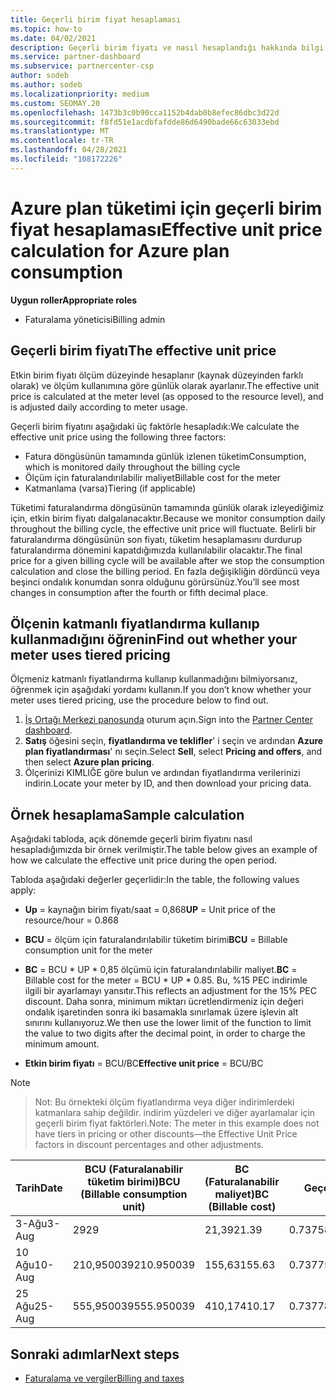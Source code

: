 ```yaml
---
title: Geçerli birim fiyat hesaplaması
ms.topic: how-to
ms.date: 04/02/2021
description: Geçerli birim fiyatı ve nasıl hesaplandığı hakkında bilgi edinin. Bu makale, örnek bir hesaplama da içerir.
ms.service: partner-dashboard
ms.subservice: partnercenter-csp
author: sodeb
ms.author: sodeb
ms.localizationpriority: medium
ms.custom: SEOMAY.20
ms.openlocfilehash: 1473b3c0b90cca1152b4dab0b8efec86dbc3d22d
ms.sourcegitcommit: f8fd51e1acdbfafdde86d6490bade66c63033ebd
ms.translationtype: MT
ms.contentlocale: tr-TR
ms.lasthandoff: 04/28/2021
ms.locfileid: "108172226"
---
```

# <a name="effective-unit-price-calculation-for-azure-plan-consumption"></a><span data-ttu-id="ae0a1-104">Azure plan tüketimi için geçerli birim fiyat hesaplaması</span><span class="sxs-lookup"><span data-stu-id="ae0a1-104">Effective unit price calculation for Azure plan consumption</span></span>

<span data-ttu-id="ae0a1-105">**Uygun roller**</span><span class="sxs-lookup"><span data-stu-id="ae0a1-105">**Appropriate roles**</span></span>

- <span data-ttu-id="ae0a1-106">Faturalama yöneticisi</span><span class="sxs-lookup"><span data-stu-id="ae0a1-106">Billing admin</span></span>

## <a name="the-effective-unit-price"></a><span data-ttu-id="ae0a1-107">Geçerli birim fiyatı</span><span class="sxs-lookup"><span data-stu-id="ae0a1-107">The effective unit price</span></span>

<span data-ttu-id="ae0a1-108">Etkin birim fiyatı ölçüm düzeyinde hesaplanır (kaynak düzeyinden farklı olarak) ve ölçüm kullanımına göre günlük olarak ayarlanır.</span><span class="sxs-lookup"><span data-stu-id="ae0a1-108">The effective unit price is calculated at the meter level (as opposed to the resource level), and is adjusted daily according to meter usage.</span></span>

<span data-ttu-id="ae0a1-109">Geçerli birim fiyatını aşağıdaki üç faktörle hesapladık:</span><span class="sxs-lookup"><span data-stu-id="ae0a1-109">We calculate the effective unit price using the following three factors:</span></span>

- <span data-ttu-id="ae0a1-110">Fatura döngüsünün tamamında günlük izlenen tüketim</span><span class="sxs-lookup"><span data-stu-id="ae0a1-110">Consumption, which is monitored daily throughout the billing cycle</span></span>
- <span data-ttu-id="ae0a1-111">Ölçüm için faturalandırılabilir maliyet</span><span class="sxs-lookup"><span data-stu-id="ae0a1-111">Billable cost for the meter</span></span>
- <span data-ttu-id="ae0a1-112">Katmanlama (varsa)</span><span class="sxs-lookup"><span data-stu-id="ae0a1-112">Tiering (if applicable)</span></span>

<span data-ttu-id="ae0a1-113">Tüketimi faturalandırma döngüsünün tamamında günlük olarak izleyediğimiz için, etkin birim fiyatı dalgalanacaktır.</span><span class="sxs-lookup"><span data-stu-id="ae0a1-113">Because we monitor consumption daily throughout the billing cycle, the effective unit price will fluctuate.</span></span> <span data-ttu-id="ae0a1-114">Belirli bir faturalandırma döngüsünün son fiyatı, tüketim hesaplamasını durdurup faturalandırma dönemini kapatdığımızda kullanılabilir olacaktır.</span><span class="sxs-lookup"><span data-stu-id="ae0a1-114">The final price for a given billing cycle will be available after we stop the consumption calculation and close the billing period.</span></span> <span data-ttu-id="ae0a1-115">En fazla değişikliğin dördüncü veya beşinci ondalık konumdan sonra olduğunu görürsünüz.</span><span class="sxs-lookup"><span data-stu-id="ae0a1-115">You’ll see most changes in consumption after the fourth or fifth decimal place.</span></span>

## <a name="find-out-whether-your-meter-uses-tiered-pricing"></a><span data-ttu-id="ae0a1-116">Ölçenin katmanlı fiyatlandırma kullanıp kullanmadığını öğrenin</span><span class="sxs-lookup"><span data-stu-id="ae0a1-116">Find out whether your meter uses tiered pricing</span></span>

<span data-ttu-id="ae0a1-117">Ölçmeniz katmanlı fiyatlandırma kullanıp kullanmadığını bilmiyorsanız, öğrenmek için aşağıdaki yordamı kullanın.</span><span class="sxs-lookup"><span data-stu-id="ae0a1-117">If you don’t know whether your meter uses tiered pricing, use the procedure below to find out.</span></span> 

1. <span data-ttu-id="ae0a1-118">[İş Ortağı Merkezi panosunda](https://partner.microsoft.com/dashboard/) oturum açın.</span><span class="sxs-lookup"><span data-stu-id="ae0a1-118">Sign into the [Partner Center dashboard](https://partner.microsoft.com/dashboard/).</span></span>
2. <span data-ttu-id="ae0a1-119">**Satış** öğesini seçin, **fiyatlandırma ve teklifler**' i seçin ve ardından **Azure plan fiyatlandırması**' nı seçin.</span><span class="sxs-lookup"><span data-stu-id="ae0a1-119">Select **Sell**, select **Pricing and offers**, and then select **Azure plan pricing**.</span></span>
3. <span data-ttu-id="ae0a1-120">Ölçerinizi KIMLIĞE göre bulun ve ardından fiyatlandırma verilerinizi indirin.</span><span class="sxs-lookup"><span data-stu-id="ae0a1-120">Locate your meter by ID, and then download your pricing data.</span></span> 

## <a name="sample-calculation"></a><span data-ttu-id="ae0a1-121">Örnek hesaplama</span><span class="sxs-lookup"><span data-stu-id="ae0a1-121">Sample calculation</span></span>

<span data-ttu-id="ae0a1-122">Aşağıdaki tabloda, açık dönemde geçerli birim fiyatını nasıl hesapladığımızda bir örnek verilmiştir.</span><span class="sxs-lookup"><span data-stu-id="ae0a1-122">The table below gives an example of how we calculate the effective unit price during the open period.</span></span>

<span data-ttu-id="ae0a1-123">Tabloda aşağıdaki değerler geçerlidir:</span><span class="sxs-lookup"><span data-stu-id="ae0a1-123">In the table, the following values apply:</span></span> 

- <span data-ttu-id="ae0a1-124">**Up** = kaynağın birim fiyatı/saat = 0,868</span><span class="sxs-lookup"><span data-stu-id="ae0a1-124">**UP** = Unit price of the resource/hour = 0.868</span></span>

- <span data-ttu-id="ae0a1-125">**BCU** = ölçüm için faturalandırılabilir tüketim birimi</span><span class="sxs-lookup"><span data-stu-id="ae0a1-125">**BCU** = Billable consumption unit for the meter</span></span>

- <span data-ttu-id="ae0a1-126">**BC** = BCU \* UP \* 0,85 ölçümü için faturalandırılabilir maliyet.</span><span class="sxs-lookup"><span data-stu-id="ae0a1-126">**BC** = Billable cost for the meter = BCU \* UP \* 0.85.</span></span> <span data-ttu-id="ae0a1-127">Bu, %15 PEC indirimle ilgili bir ayarlamayı yansıtır.</span><span class="sxs-lookup"><span data-stu-id="ae0a1-127">This reflects an adjustment for the 15% PEC discount.</span></span> <span data-ttu-id="ae0a1-128">Daha sonra, minimum miktarı ücretlendirmeniz için değeri ondalık işaretinden sonra iki basamakla sınırlamak üzere işlevin alt sınırını kullanıyoruz.</span><span class="sxs-lookup"><span data-stu-id="ae0a1-128">We then use the lower limit of the function to limit the value to two digits after the decimal point, in order to charge the minimum amount.</span></span> 

- <span data-ttu-id="ae0a1-129">**Etkin birim fiyatı** = BCU/BC</span><span class="sxs-lookup"><span data-stu-id="ae0a1-129">**Effective unit price** = BCU/BC</span></span>

>[!NOTE]

><span data-ttu-id="ae0a1-130">Not: Bu örnekteki ölçüm fiyatlandırma veya diğer indirimlerdeki katmanlara sahip değildir. indirim yüzdeleri ve diğer ayarlamalar için geçerli birim fiyat faktörleri.</span><span class="sxs-lookup"><span data-stu-id="ae0a1-130">Note: The meter in this example does not have tiers in pricing or other discounts—the Effective Unit Price factors in discount percentages and other adjustments.</span></span>


| <span data-ttu-id="ae0a1-131">Tarih</span><span class="sxs-lookup"><span data-stu-id="ae0a1-131">Date</span></span> | <span data-ttu-id="ae0a1-132">BCU (Faturalanabilir tüketim birimi)</span><span class="sxs-lookup"><span data-stu-id="ae0a1-132">BCU (Billable consumption unit)</span></span> | <span data-ttu-id="ae0a1-133">BC (Faturalanabilir maliyet)</span><span class="sxs-lookup"><span data-stu-id="ae0a1-133">BC (Billable cost)</span></span> | <span data-ttu-id="ae0a1-134">Geçerli birim fiyatı</span><span class="sxs-lookup"><span data-stu-id="ae0a1-134">Effective unit price</span></span> |
| ------ | ----------- | ----------- | ----------- |  
| <span data-ttu-id="ae0a1-135">3-Ağu</span><span class="sxs-lookup"><span data-stu-id="ae0a1-135">3-Aug</span></span> | <span data-ttu-id="ae0a1-136">29</span><span class="sxs-lookup"><span data-stu-id="ae0a1-136">29</span></span> | <span data-ttu-id="ae0a1-137">21,39</span><span class="sxs-lookup"><span data-stu-id="ae0a1-137">21.39</span></span> | <span data-ttu-id="ae0a1-138">0.737586206896552</span><span class="sxs-lookup"><span data-stu-id="ae0a1-138">0.737586206896552</span></span> |
| <span data-ttu-id="ae0a1-139">10 Ağu</span><span class="sxs-lookup"><span data-stu-id="ae0a1-139">10-Aug</span></span> | <span data-ttu-id="ae0a1-140">210,950039</span><span class="sxs-lookup"><span data-stu-id="ae0a1-140">210.950039</span></span> | <span data-ttu-id="ae0a1-141">155,63</span><span class="sxs-lookup"><span data-stu-id="ae0a1-141">155.63</span></span> | <span data-ttu-id="ae0a1-142">0.737757626107858</span><span class="sxs-lookup"><span data-stu-id="ae0a1-142">0.737757626107858</span></span> |
| <span data-ttu-id="ae0a1-143">25 Ağu</span><span class="sxs-lookup"><span data-stu-id="ae0a1-143">25-Aug</span></span> | <span data-ttu-id="ae0a1-144">555,950039</span><span class="sxs-lookup"><span data-stu-id="ae0a1-144">555.950039</span></span> | <span data-ttu-id="ae0a1-145">410,17</span><span class="sxs-lookup"><span data-stu-id="ae0a1-145">410.17</span></span> | <span data-ttu-id="ae0a1-146">0.737782122900436</span><span class="sxs-lookup"><span data-stu-id="ae0a1-146">0.737782122900436</span></span> |

## <a name="next-steps"></a><span data-ttu-id="ae0a1-147">Sonraki adımlar</span><span class="sxs-lookup"><span data-stu-id="ae0a1-147">Next steps</span></span>

- [<span data-ttu-id="ae0a1-148">Faturalama ve vergiler</span><span class="sxs-lookup"><span data-stu-id="ae0a1-148">Billing and taxes</span></span>](billing.md)
